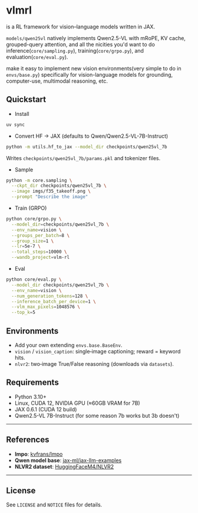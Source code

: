 # vlmrl

is a RL framework for vision–language models written in JAX.

`models/qwen25vl` natively implements Qwen2.5-VL with mRoPE, KV cache, grouped-query attention, and all the nicities you'd want to do inference(`core/sampling.py`), training(`core/grpo.py`), and evaluation(`core/eval.py`).

 make it easy to implement new vision environments(very simple to do in `envs/base.py`) specifically for vision-language models for grounding, computer-use, multimodal reasoning, etc.


## Quickstart
- Install
```bash
uv sync
```
- Convert HF → JAX (defaults to Qwen/Qwen2.5-VL-7B-Instruct)
```bash
python -m utils.hf_to_jax --model_dir checkpoints/qwen25vl_7b
```
Writes `checkpoints/qwen25vl_7b/params.pkl` and tokenizer files.

- Sample
```bash
python -m core.sampling \
  --ckpt_dir checkpoints/qwen25vl_7b \
  --image imgs/f35_takeoff.png \
  --prompt "Describe the image"
```
- Train (GRPO)
```bash
python core/grpo.py \
  --model_dir=checkpoints/qwen25vl_7b \
  --env_name=vision \
  --groups_per_batch=8 \
  --group_size=1 \
  --lr=5e-7 \
  --total_steps=10000 \
  --wandb_project=vlm-rl
```
- Eval
```bash
python core/eval.py \
  --model_dir checkpoints/qwen25vl_7b \
  --env_name=vision \
  --num_generation_tokens=128 \
  --inference_batch_per_device=1 \
  --vlm_max_pixels=1048576 \
  --top_k=5
```

## Environments
- Add your own extending `envs.base.BaseEnv`.
- `vision` / `vision_caption`: single‑image captioning; reward = keyword hits.
- `nlvr2`: two‑image True/False reasoning (downloads via `datasets`).

## Requirements
- Python 3.10+
- Linux, CUDA 12, NVIDIA GPU (≈60GB VRAM for 7B)
- JAX 0.6.1 (CUDA 12 build)
- Qwen2.5-VL 7B-Instruct (for some reason 7b works but 3b doesn't)

---

## References

- **lmpo**: [kvfrans/lmpo](https://github.com/kvfrans/lmpo)
- **Qwen model base**: [jax-ml/jax-llm-examples](https://github.com/jax-ml/jax-llm-examples/tree/main/qwen3)
- **NLVR2 dataset**: [HuggingFaceM4/NLVR2](https://huggingface.co/datasets/HuggingFaceM4/NLVR2)

---

## License

See `LICENSE` and `NOTICE` files for details.
